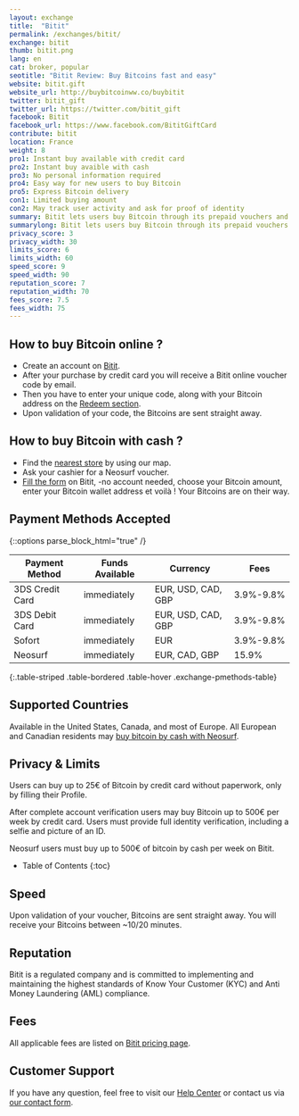 ```yaml
---
layout: exchange
title:  "Bitit"
permalink: /exchanges/bitit/
exchange: bitit
thumb: bitit.png
lang: en
cat: broker, popular
seotitle: "Bitit Review: Buy Bitcoins fast and easy"
website: bitit.gift
website_url: http://buybitcoinww.co/buybitit
twitter: bitit_gift
twitter_url: https://twitter.com/bitit_gift
facebook: Bitit
facebook_url: https://www.facebook.com/BititGiftCard
contribute: bitit
location: France
weight: 8
pro1: Instant buy available with credit card
pro2: Instant buy avaible with cash
pro3: No personal information required
pro4: Easy way for new users to buy Bitcoin
pro5: Express Bitcoin delivery
con1: Limited buying amount
con2: May track user activity and ask for proof of identity
summary: Bitit lets users buy Bitcoin through its prepaid vouchers and Bitcoin gift cards. These tools make it very easy to buy your first Bitcoins. By credit card or by cash in more than 100K+ Local stores choose your most convenient way to buy Bitcoin. 
summarylong: Bitit lets users buy Bitcoin through its prepaid vouchers and Bitcoin gift cards. These tools make it very easy to buy your first Bitcoins. By credit card or by cash in more than 100K+ Local stores choose your most convenient way to buy Bitcoin.
privacy_score: 3
privacy_width: 30
limits_score: 6
limits_width: 60
speed_score: 9
speed_width: 90
reputation_score: 7
reputation_width: 70
fees_score: 7.5
fees_width: 75
---
```


## How to buy Bitcoin online ?

* Create an account on [Bitit](https://www.bitit.gift/sign_up).
* After your purchase by credit card you will receive a Bitit online voucher code by email.
* Then you have to enter your unique code, along with your Bitcoin address on the [Redeem section](https://www.bitit.gift/redeem).
* Upon validation of your code, the Bitcoins are sent straight away.

## How to buy Bitcoin with cash ?

* Find the [nearest store](https://www.bitit.gift/physical) by using our map.
* Ask your cashier for a Neosurf voucher.
* [Fill the form](https://www.bitit.gift/physical) on Bitit, -no account needed, choose your Bitcoin amount, enter your Bitcoin wallet address et voilà ! Your Bitcoins are on their way.

## Payment Methods Accepted 

{::options parse_block_html="true" /}
<div class="table-responsive">

| Payment Method        | Funds Available | Currency                | Fees         |
|-----------------------|-----------------|-------------------------|--------------|
| 3DS Credit Card       | immediately     | EUR, USD, CAD, GBP      | 3.9%-9.8%    |
| 3DS Debit Card        | immediately     | EUR, USD, CAD, GBP      | 3.9%-9.8%    |
| Sofort                | immediately     | EUR                     | 3.9%-9.8%    |
| Neosurf               | immediately     | EUR, CAD, GBP           | 15.9%        |

{:.table-striped .table-bordered .table-hover .exchange-pmethods-table}

</div> 

## Supported Countries
Available in the United States, Canada, and most of Europe. 
All European and Canadian residents may [buy bitcoin by cash with Neosurf](https://www.bitit.gift/physical).


## Privacy & Limits
Users can buy up to 25€ of Bitcoin by credit card without paperwork, only by filling their Profile.

After complete account verification users may buy Bitcoin up to 500€ per week by credit card. Users must provide full identity verification, including a selfie and picture of an ID.

Neosurf users must buy up to 500€ of bitcoin by cash per week on Bitit. 

* Table of Contents
{:toc}

## Speed
Upon validation of your voucher, Bitcoins are sent straight away. 
You will receive your Bitcoins between ~10/20 minutes.  

## Reputation
Bitit is a regulated company and is committed to implementing and maintaining the highest standards of Know Your Customer (KYC) and Anti Money Laundering (AML) compliance. 

## Fees
All applicable fees are listed on [Bitit pricing page](https://www.bitit.gift/pricing).

## Customer Support
If you have any question, feel free to visit our [Help Center](http://support.bitit.gift/hc/en-us) or contact us via [our contact form](http://support.bitit.gift/hc/en/requests/new).